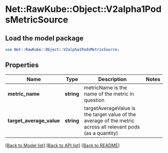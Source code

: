 # Net::RawKube::Object::V2alpha1PodsMetricSource

## Load the model package
```perl
use Net::RawKube::Object::V2alpha1PodsMetricSource;
```

## Properties
Name | Type | Description | Notes
------------ | ------------- | ------------- | -------------
**metric_name** | **string** | metricName is the name of the metric in question | 
**target_average_value** | **string** | targetAverageValue is the target value of the average of the metric across all relevant pods (as a quantity) | 

[[Back to Model list]](../README.md#documentation-for-models) [[Back to API list]](../README.md#documentation-for-api-endpoints) [[Back to README]](../README.md)


